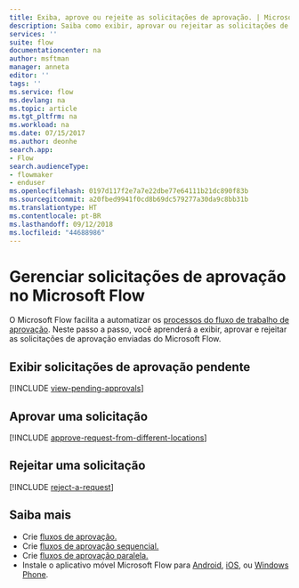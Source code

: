 ```yaml
---
title: Exiba, aprove ou rejeite as solicitações de aprovação. | Microsoft Docs
description: Saiba como exibir, aprovar ou rejeitar as solicitações de aprovação no Microsoft Flow.
services: ''
suite: flow
documentationcenter: na
author: msftman
manager: anneta
editor: ''
tags: ''
ms.service: flow
ms.devlang: na
ms.topic: article
ms.tgt_pltfrm: na
ms.workload: na
ms.date: 07/15/2017
ms.author: deonhe
search.app:
- Flow
search.audienceType:
- flowmaker
- enduser
ms.openlocfilehash: 0197d117f2e7a7e22dbe77e64111b21dc890f83b
ms.sourcegitcommit: a20fbed9941f0cd8b69dc579277a30da9c8bb31b
ms.translationtype: HT
ms.contentlocale: pt-BR
ms.lasthandoff: 09/12/2018
ms.locfileid: "44688986"
---
```

# <a name="manage-approval-requests-in-microsoft-flow"></a>Gerenciar solicitações de aprovação no Microsoft Flow
O Microsoft Flow facilita a automatizar os [processos do fluxo de trabalho de aprovação](modern-approvals.md). Neste passo a passo, você aprenderá a exibir, aprovar e rejeitar as solicitações de aprovação enviadas do Microsoft Flow.

## <a name="view-pending-approval-requests"></a>Exibir solicitações de aprovação pendente
[!INCLUDE [view-pending-approvals](includes/view-pending-approvals.md)]

## <a name="approve-a-request"></a>Aprovar uma solicitação
[!INCLUDE [approve-request-from-different-locations](includes/approve-request-from-different-locations.md)]

## <a name="reject-a-request"></a>Rejeitar uma solicitação
[!INCLUDE [reject-a-request](includes/reject-a-request.md)]

## <a name="learn-more"></a>Saiba mais
* Crie [fluxos de aprovação.](modern-approvals.md)
* Crie [fluxos de aprovação sequencial.](sequential-modern-approvals.md)
* Crie [fluxos de aprovação paralela.](parallel-modern-approvals.md)
* Instale o aplicativo móvel Microsoft Flow para [Android](https://aka.ms/flowmobiledocsandroid), [iOS](https://aka.ms/flowmobiledocsios), ou [Windows Phone](https://aka.ms/flowmobilewindows).

